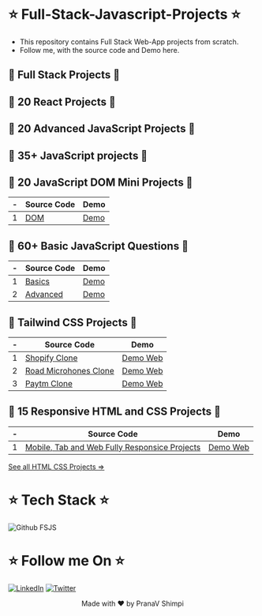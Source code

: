 # ⭐ Full-Stack-Javascript-Projects ⭐

- This repository contains Full Stack Web-App projects from scratch. 
- Follow me, with the source code and Demo here.

##  🛑 Full Stack Projects 🛑  


## 🛑 20 React Projects 🛑


## 🛑 20 Advanced JavaScript Projects 🛑


## 🛑 35+ JavaScript projects 🛑



## 🛑 20 JavaScript DOM Mini Projects 🛑

| - | Source Code | Demo |
|--|--|--|
| 1 | [DOM ](https://github.com/PranaV-Shimpi/JavaScript-DOM/blob/main/JavaScript.md )| [Demo](https://github.com/PranaV-Shimpi/JavaScript-DOM) |

## 🛑 60+ Basic JavaScript Questions 🛑
| - | Source Code | Demo |
|--|--|--|
| 1 | [Basics ](https://github.com/PranaV-Shimpi/JavaScript-Basics )| [Demo](https://github.com/PranaV-Shimpi/JavaScript-Basics/blob/main/35%20JavaScript%20Questions.md) |
| 2 | [Advanced ](https://github.com/PranaV-Shimpi/JavaScript-Basics)| [Demo](https://github.com/PranaV-Shimpi/JavaScript-Basics/blob/main/Advance%20JavaScript%20Questions.md) |

## 🛑 Tailwind CSS Projects 🛑
| - | Source Code | Demo |
|--|--|--|
| 1 | [Shopify Clone](https://github.com/PranaV-Shimpi/HTML-CSS-and-Tailwind-Projects/tree/main/shopify%20Tailwind%20CSS%20clone  )| [Demo Web](https://ps-shopify-tailwind-clone.netlify.app/ ) |
| 2 | [Road Microhones Clone]( https://github.com/PranaV-Shimpi/HTML-CSS-and-Tailwind-Projects/tree/main/Rode%20Microphones%20Tailwind%20CSS%20Clone)| [Demo Web](https://ps-rode-tailwind-clone.netlify.app/ ) |
| 3 | [Paytm Clone](https://github.com/PranaV-Shimpi/HTML-CSS-and-Tailwind-Projects/tree/main/paytm%20Tailwind%20CSS%20clone) | [Demo Web](https://ps-paayytmm-clone.netlify.app/ )

## 🛑 15 Responsive HTML and CSS Projects 🛑
| - | Source Code | Demo |
|--|--|--|
| 1 | [Mobile, Tab and Web Fully Responsice Projects]( https://github.com/PranaV-Shimpi/HTML-CSS-and-Tailwind-Projects/tree/main/Responsive%20HTML%20%26%20CSS%20Projects%207-15 )| [Demo Web]( https://ps-css-project-11.netlify.app/) |

[See all HTML CSS Projects =>](https://github.com/PranaV-Shimpi/HTML-CSS-and-Tailwind-Projects)



# ⭐ Tech Stack ⭐

![Github FSJS](https://user-images.githubusercontent.com/40532644/191911146-8b00b0d7-d540-4aa4-92b4-1ce4f0d52ca0.png)


# ⭐ Follow me On ⭐
[![LinkedIn](https://img.shields.io/static/v1.svg?label=connect&message=@PranaVShimpi&color=grey&logo=linkedin&style=flat&logoColor=white&colorA=blue)](https://www.linkedin.com/in/pranav-shimpi/) 
[![Twitter](https://img.shields.io/static/v1.svg?label=connect&message=@PranaVShimpi&color=grey&logo=twitter&style=flat&logoColor=white&colorA=blue)](https://twitter.com/pranaavshimpi)
 
   
<p align="center">
 Made with ❤️ by  PranaV Shimpi
</p>
